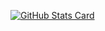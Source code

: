 [![GitHub Stats Card](https://github-readme-stats.vercel.app/api?username=nukopy&count_private=true&show_icons=true&cache_seconds=86400)](https://github.com/anuraghazra/github-readme-stats)

<!-- [![Top Langs Card](https://github-readme-stats.vercel.app/api/top-langs/?username=nukopy&langs_count=10&hide=css,html&layout=compact)](https://github.com/anuraghazra/github-readme-stats) -->
